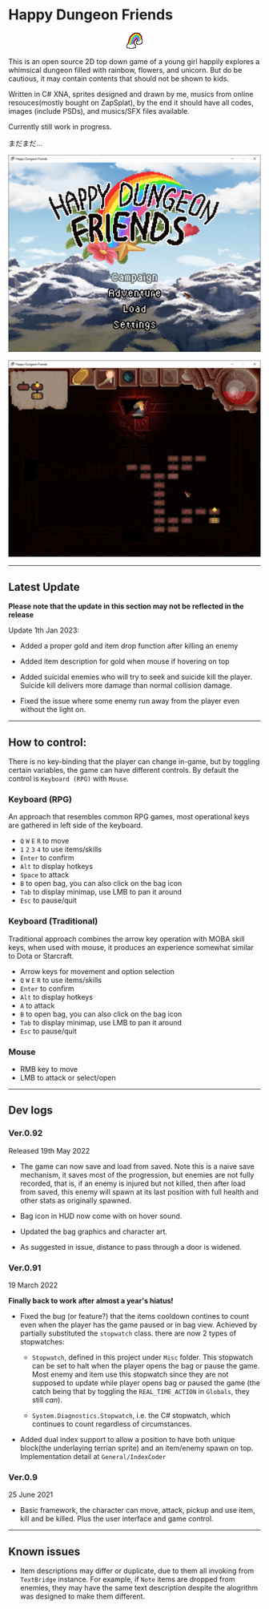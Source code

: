 # Happy Dungeon Friends

<p align="center">
  <img src="https://github.com/Amarthgul/HappyDungeonFriends/blob/main/Icon.bmp">
</p>

This is an open source 2D top down game of a young girl happily explores a whimsical dungeon 
filled with rainbow, flowers, and unicorn. But do be cautious, it may contain contents that should
not be shown to kids. 

Written in C# XNA, sprites designed and drawn by me, musics from online resouces(mostly bought on ZapSplat), 
by the end it should have all codes, images (include PSDs), and musics/SFX files available.

Currently still work in progress. 

まだまだ...

<p align="center">
	<img src="https://github.com/Amarthgul/HappyDungeonFriends/blob/main/Content/Screencap/W4hXXG4.png" width="512">
</p>

<p align="center">
	<img src="https://github.com/Amarthgul/HappyDungeonFriends/blob/main/Content/Screencap/lye4f1D.png" width="512">
</p>

--------------------------------------------------------

## Latest Update

**Please note that the update in this section may not be reflected in the release**

Update 1th Jan 2023:

* Added a proper gold and item drop function after killing an enemy 

* Added item description for gold when mouse if hovering on top

* Added suicidal enemies who will try to seek and suicide kill the player. Suicide kill delivers
more damage than normal collision damage. 

* Fixed the issue where some enemy run away from the player even without the light on. 

--------------------------------------------------------

## How to control: 

There is no key-binding that the player can change in-game, but by toggling certain variables, 
the game can have different controls. By default the control is `Keyboard (RPG)` with `Mouse`.

### Keyboard (RPG)

An approach that resembles common RPG games, most operational keys are gathered in left side of the keyboard.

* `Q` `W` `E` `R` to move 
* `1` `2` `3` `4` to use items/skills
* `Enter` to confirm
* `Alt` to display hotkeys
* `Space` to attack 
* `B` to open bag, you can also click on the bag icon
* `Tab` to display minimap, use LMB to pan it around 
* `Esc` to pause/quit 

### Keyboard (Traditional)

Traditional approach combines the arrow key operation with MOBA skill keys, when used with mouse, it
produces an experience somewhat similar to Dota or Starcraft. 

* Arrow keys for movement and option selection
* `Q` `W` `E` `R` to use items/skills
* `Enter` to confirm
* `Alt` to display hotkeys
* `A` to attack
* `B` to open bag, you can also click on the bag icon
* `Tab` to display minimap, use LMB to pan it around 
* `Esc` to pause/quit 

### Mouse 
* RMB key to move 
* LMB to attack or select/open


--------------------------------------------------------

## Dev logs

### Ver.0.92

Released 19th May 2022

* The game can now save and load from saved. Note this is a naive save mechanism, it saves most of
the progression, but enemies are not fully recorded, that is, if an enemy is injured but not killed, 
then after load from saved, this enemy will spawn at its last position with full health and other stats
as originally spawned.

* Bag icon in HUD now come with on hover sound.

* Updated the bag graphics and character art.

* As suggested in issue, distance to pass through a door is widened.

### Ver.0.91

19 March 2022

**Finally back to work after almost a year's hiatus!**

* Fixed the bug (or feature?) that the items cooldown contines to count even when the player has
the game paused or in bag view. Achieved by partially substituted the `stopwatch` class. there 
are now 2 types of stopwatches:

  * `Stopwatch`, defined in this project under `Misc` folder. This stopwatch can be set to halt 
when the player opens the bag or pause the game. Most enemy and item use this stopwatch since
they are not supposed to update while player opens bag or paused the game (the catch being that 
by toggling the `REAL_TIME_ACTION` in `Globals`, they still *can*). 

  * `System.Diagnostics.Stopwatch`, i.e. the C# stopwatch, which continues to count regardless
of circumstances.  

* Added dual index support to allow a position to have both unique block(the underlaying terrian sprite)
and an item/enemy spawn on top. Implementation detail at `General/IndexCoder`

### Ver.0.9

25 June 2021

* Basic framework, the character can move, attack, pickup and use item, kill and be killed. 
Plus the user interface and game control.  

--------------------------------------------------------

## Known issues 

* Item descriptions may differ or duplicate, due to them all invoking from `TextBridge` instance. 
For example, if `Note` items are dropped from enemies, they may have the same text description despite
the alogrithm was designed to make them different.  